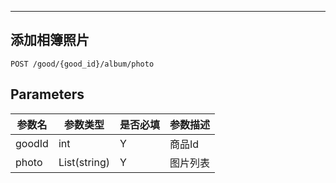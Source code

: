 
---
## 添加相簿照片

```
POST /good/{good_id}/album/photo
```

## Parameters

|参数名|参数类型|是否必填|参数描述|
|-----|--------|-------|--------|
|goodId|int|Y|商品Id|
|photo|List(string)|Y|图片列表|
